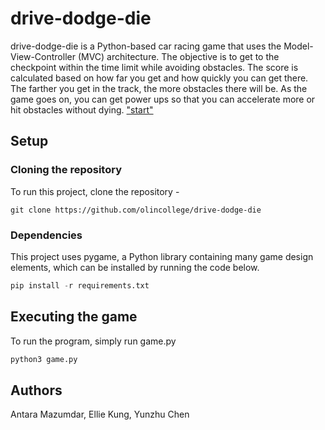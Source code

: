 # drive-dodge-die

drive-dodge-die is a Python-based car racing game that uses the Model-View-Controller (MVC) architecture. The objective is to get to the checkpoint within the time limit while avoiding obstacles. The score is calculated based on how far you get and how quickly you can get there. The farther you get in the track, the more obstacles there will be. As the game goes on, you can get power ups so that you can accelerate more or hit obstacles without dying.
["start"](media/images/website/start.png)

## Setup
### Cloning the repository
To run this project, clone the repository -
```
git clone https://github.com/olincollege/drive-dodge-die
```
### Dependencies
This project uses pygame, a Python library containing many game design elements, which can be installed by running the code below. 
``` python
pip install -r requirements.txt
```

## Executing the game
To run the program, simply run game.py
``` python
python3 game.py
```

## Authors
Antara Mazumdar, Ellie Kung, Yunzhu Chen
